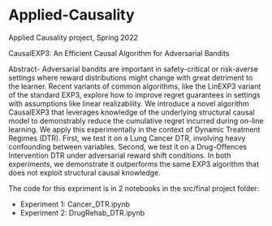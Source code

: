 # Applied-Causality
Applied Causality project, Spring 2022

CausalEXP3: An Efficient Causal Algorithm for Adversarial Bandits

Abstract-
Adversarial bandits are important in safety-critical or risk-averse settings where reward distributions might change with great detriment to the learner. Recent variants of common algorithms, like the LinEXP3 variant of the standard EXP3, explore how to improve regret guarantees in settings with assumptions like linear realizability. We introduce a novel algorithm CausalEXP3 that leverages knowledge of the underlying structural causal model to demonstrably reduce the cumulative regret incurred during on-line learning. We apply this experimentally in the context of Dynamic Treatment Regimes (DTR). First, we test it on a Lung Cancer DTR, involving heavy confounding between variables. Second, we test it on a Drug-Offences Intervention DTR under adversarial reward shift conditions. In both experiments, we demonstrate it outperforms the same EXP3 algorithm that does not exploit structural causal knowledge. 

The code for this expriment is in 2 notebooks in the src/final project folder:

- Experiment 1: Cancer_DTR.ipynb
- Experiment 2: DrugRehab_DTR.ipynb
